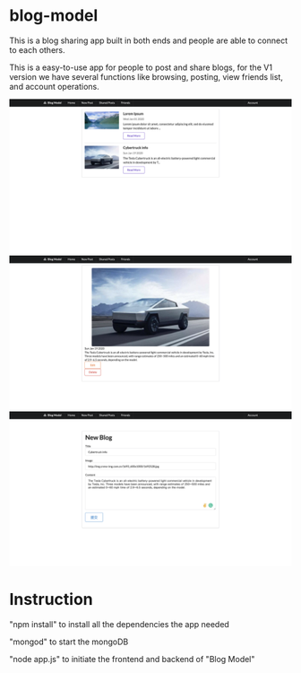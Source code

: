 # blog-model
This is a blog sharing app built in both ends and people are able to connect to each others. 

This is a easy-to-use app for people to post and share blogs, for the V1 version we have several functions like browsing, posting, view friends list, and account operations. 

![image](https://github.com/DeclanFang/blog-model/blob/master/images/browse.png)
![image](https://github.com/DeclanFang/blog-model/blob/master/images/view%20certain%20post.png)
![image](https://github.com/DeclanFang/blog-model/blob/master/images/post%20and%20edit.png)

# Instruction
"npm install" to install all the dependencies the app needed

"mongod" to start the mongoDB

"node app.js" to initiate the frontend and backend of "Blog Model"
